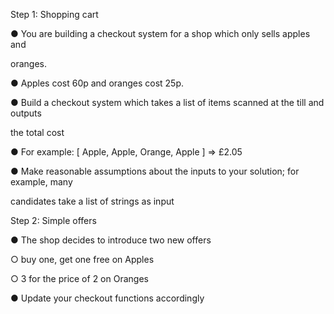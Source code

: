 Step 1: Shopping cart

● You are building a checkout system for a shop which only sells apples and

oranges.

● Apples cost 60p and oranges cost 25p.

● Build a checkout system which takes a list of items scanned at the till and outputs

the total cost

● For example: [ Apple, Apple, Orange, Apple ] => £2.05

● Make reasonable assumptions about the inputs to your solution; for example, many

candidates take a list of strings as input

Step 2: Simple offers

● The shop decides to introduce two new offers

○ buy one, get one free on Apples

○ 3 for the price of 2 on Oranges

● Update your checkout functions accordingly